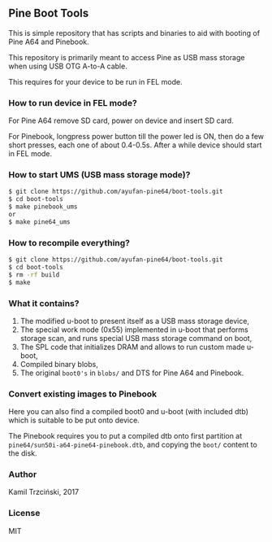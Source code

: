 ## Pine Boot Tools

This is simple repository that has scripts and binaries to
aid with booting of Pine A64 and Pinebook.

This repository is primarily meant to access Pine as USB mass
storage when using USB OTG A-to-A cable.

This requires for your device to be run in FEL mode.

### How to run device in FEL mode?

For Pine A64 remove SD card, power on device and insert SD card.

For Pinebook, longpress power button till the power led is ON,
then do a few short presses, each one of about 0.4-0.5s.
After a while device should start in FEL mode.

### How to start UMS (USB mass storage mode)?

```bash
$ git clone https://github.com/ayufan-pine64/boot-tools.git
$ cd boot-tools
$ make pinebook_ums
or
$ make pine64_ums
```

### How to recompile everything?

```bash
$ git clone https://github.com/ayufan-pine64/boot-tools.git
$ cd boot-tools
$ rm -rf build
$ make
```

### What it contains?

1. The modified u-boot to present itself as a USB mass storage device,
2. The special work mode (0x55) implemented in u-boot that performs storage scan,
   and runs special USB mass storage command on boot,
3. The SPL code that initializes DRAM and allows to run custom made u-boot,
4. Compiled binary blobs,
5. The original `boot0's` in `blobs/` and DTS for Pine A64 and Pinebook.

### Convert existing images to Pinebook

Here you can also find a compiled boot0 and u-boot (with included dtb)
which is suitable to be put onto device.

The Pinebook requires you to put a compiled dtb onto first partition
at `pine64/sun50i-a64-pine64-pinebook.dtb`,
and copying the `boot/` content to the disk.

### Author

Kamil Trzciński, 2017

### License

MIT
